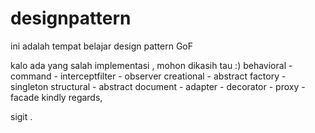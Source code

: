 # designpattern

ini adalah tempat belajar design pattern GoF

kalo ada yang salah implementasi , mohon dikasih tau :)
behavioral
    - command
    - interceptfilter
    - observer
creational
    - abstract factory
    - singleton
structural
    - abstract document
    - adapter
    - decorator
    - proxy
    - facade
kindly regards,

sigit .

